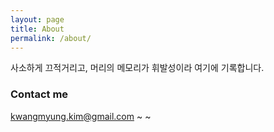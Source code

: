 ```yaml
---
layout: page
title: About
permalink: /about/
---
```


사소하게 끄적거리고, 머리의 메모리가 휘발성이라 여기에 기록합니다.

### Contact me

[kwangmyung.kim@gmail.com](mailto:kwangmyung.kim@gmail.com)
~
~
